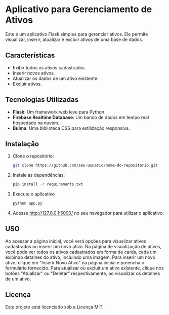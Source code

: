 
# Aplicativo para Gerenciamento de Ativos

Este é um aplicativo Flask simples para gerenciar ativos. Ele permite visualizar, inserir, atualizar e excluir ativos de uma base de dados.

## Características

- Exibir todos os ativos cadastrados.
- Inserir novos ativos.
- Atualizar os dados de um ativo existente.
- Excluir ativos.

## Tecnologias Utilizadas

- **Flask**: Um framework web leve para Python.
- **Firebase Realtime Database**: Um banco de dados em tempo real hospedado na nuvem.
- **Bulma**: Uma biblioteca CSS para estilização responsiva.

## Instalação

1. Clone o repositório:

   ```bash
   git clone https://github.com/seu-usuario/nome-do-repositorio.git
    ````
2. Instale as dependências:
   
   ```bash
   pip install -r requirements.txt
   ````
3. Execute o aplicativo
   
   ```bash
   python app.py
   ````  
 4. Acesse http://127.0.0.1:5000/ no seu navegador para utilizar o aplicativo.

## USO
Ao acessar a página inicial, você verá opções para visualizar ativos cadastrados ou inserir um novo ativo.
Na página de visualização de ativos, você pode ver todos os ativos cadastrados em forma de cards, cada um exibindo detalhes do ativo, incluindo uma imagem.
Para inserir um novo ativo, clique em "Inserir Novo Ativo" na página inicial e preencha o formulário fornecido.
Para atualizar ou excluir um ativo existente, clique nos botões "Atualizar" ou "Deletar" respectivamente, ao visualizar os detalhes de um ativo.

## Licença
Este projeto está licenciado sob a Licença MIT.